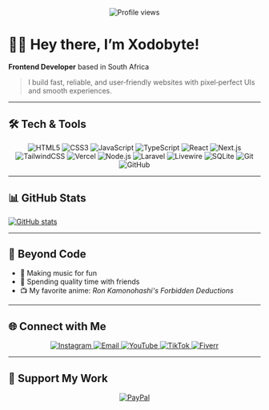 <p align="center">
  <img src="https://komarev.com/ghpvc/?username=realryandev&color=0e75b6&style=flat-square" alt="Profile views"/>
</p>

# 👋🏿 Hey there, I’m Xodobyte!

**Frontend Developer** based in South Africa

> I build fast, reliable, and user‑friendly websites with pixel‑perfect UIs and smooth experiences.

---

## 🛠️ Tech & Tools

<p align="center">
  <!-- Core -->
  <img src="https://img.shields.io/badge/HTML5-%23E34F26.svg?style=flat&logo=html5&logoColor=white" alt="HTML5"/>
  <img src="https://img.shields.io/badge/CSS3-%231572B6.svg?style=flat&logo=css3&logoColor=white" alt="CSS3"/>
  <img src="https://img.shields.io/badge/JavaScript-%23323330.svg?style=flat&logo=javascript&logoColor=%23F7DF1E" alt="JavaScript"/>
  <img src="https://img.shields.io/badge/TypeScript-%23007ACC.svg?style=flat&logo=typescript&logoColor=white" alt="TypeScript"/>
  <!-- Frameworks & Platforms -->
  <img src="https://img.shields.io/badge/React-%2320232a.svg?style=flat&logo=react&logoColor=%2361DAFB" alt="React"/>
  <img src="https://img.shields.io/badge/Next.js-black?style=flat&logo=next.js&logoColor=white" alt="Next.js"/>
  <img src="https://img.shields.io/badge/TailwindCSS-%2338B2AC.svg?style=flat&logo=tailwind-css&logoColor=white" alt="TailwindCSS"/>
  <img src="https://img.shields.io/badge/Vercel-%23000000.svg?style=flat&logo=vercel&logoColor=white" alt="Vercel"/>
  <!-- Backend & Databases -->
  <img src="https://img.shields.io/badge/Node.js-6DA55F?style=flat&logo=node.js&logoColor=white" alt="Node.js"/>
  <img src="https://img.shields.io/badge/Laravel-%23FF2D20.svg?style=flat&logo=laravel&logoColor=white" alt="Laravel"/>
  <img src="https://img.shields.io/badge/Livewire-%234e56a6.svg?style=flat&logo=livewire&logoColor=white" alt="Livewire"/>
  <img src="https://img.shields.io/badge/SQLite-%2307405e.svg?style=flat&logo=sqlite&logoColor=white" alt="SQLite"/>
  <!-- VCS & CI/CD -->
  <img src="https://img.shields.io/badge/Git-%23F05033.svg?style=flat&logo=git&logoColor=white" alt="Git"/>
  <img src="https://img.shields.io/badge/GitHub-%23121011.svg?style=flat&logo=github&logoColor=white" alt="GitHub"/>
</p>

---

## 📊 GitHub Stats

[![GitHub stats](https://github-readme-stats.vercel.app/api?username=xodobyte)](https://github.com/xodobyte/github-readme-stats)

---

## 🎵 Beyond Code

- 🎹 Making music for fun  
- 👫 Spending quality time with friends  
- 📺 My favorite anime: *Ron Kamonohashi's Forbidden Deductions*

---

## 🌐 Connect with Me

<p align="center">
  <a href="https://instagram.com/realxodog">
    <img src="https://img.shields.io/badge/Instagram-%23E4405F.svg?style=flat&logo=instagram&logoColor=white" alt="Instagram"/>
  </a>
  <a href="mailto:officialrtskhosana@gmail.com">
    <img src="https://img.shields.io/badge/Email-%23D14836.svg?style=flat&logo=gmail&logoColor=white" alt="Email"/>
  </a>
  <a href="https://youtube.com/@TaylorRaps">
    <img src="https://img.shields.io/badge/YouTube-%23FF0000.svg?style=flat&logo=youtube&logoColor=white" alt="YouTube"/>
  </a>
  <a href="https://tiktok.com/@taylorxraps">
    <img src="https://img.shields.io/badge/TikTok-%23000000.svg?style=flat&logo=tiktok&logoColor=white" alt="TikTok"/>
  </a>
  <a href="[https://fiverr.com/realryandev](https://www.fiverr.com/s/e6wWbYD)">
    <img src="https://img.shields.io/badge/Fiverr-%231DBF73.svg?style=flat&logo=fiverr&logoColor=white" alt="Fiverr"/>
  </a>
</p>

---

## 💖 Support My Work

<p align="center">
  <a href="https://paypal.me/realxryan">
    <img src="https://img.shields.io/badge/PayPal-00457C?style=for-the-badge&logo=paypal&logoColor=white" alt="PayPal"/>
  </a>
</p>

